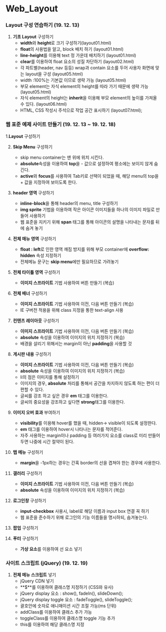 # Web_Layout
 


### Layout 구성 연습하기 (19. 12. 13)

1. **기초 Layout** 구성하기 
    - **width**와 **height**로 크기 구성하기(layout01.html)
    - **float**의 사용법을 알고, block 배치 하기 (layout01.html)
    - **line-height**를 이용해 text 정 가운데 배치하기 (layout01.html)
    - **clear**를 이용하여 float 요소의 성질 차단하기 (layout02.html)
    - 각 파트별(header, nav 등등) wrap과 contain 요소를 두어 사용자 화면에 맞는 layout을 구성 (layout05.html)
    - width :100%는 기본값 이므로 생략 가능 (layout05.html)
    - 부모 element는 자식 element의 height를 따라 가기 때문에 생략 가능 (layout05.html)
    - 자식 element의 height는 **inherit**을 이용해 부모 element의 높이를 가져올 수 있다. (layout06.html)
    - HTML, CSS 작성시 주석으로 작업 공간 표시하기 (layout07.html);

### 웹 표준 예제 사이트 만들기 (19. 12. 13 ~ 19. 12. 18)

1.**Layout** 구성하기

2. **Skip Menu** 구성하기
    - skip menu container는 맨 위에 위치 시킨다.
    - **absolute**속성을 이용하여 **top**을 - 값으로 설정하여 평소에는 보이지 않게 숨긴다.
    - **active**와 **focus**를 사용하여 Tab키로 선택이 되었을 때, 해당 menu의 top을 + 값을 지정하여 보이도록 한다.
  
3. **header 영역** 구성하기
    - **inline-block**을 통해 header의 menu, title 구성하기
    - **img sprite** 기법을 이용하여 작은 아이콘 이미지들을 하나의 이미지 파일로 만들어 사용하기
    - 웹 표준을 지키기 위해 **span** 태그를 통해 아이콘의 설명을 나타내는 문자를 뒤에 숨겨 놓기
  
4. **전체 매뉴 영역** 구성하기
    - **float : left**로 인한 영역 깨짐 방지를 위해 부모 container에 **overflow: hidden** 속성 지정하기
    - 전체메뉴 문구는 **skip menu**에만 필요하므로 가려놓기
  
5. **전체 타이틀 영역** 구성하기
    - **이미지 스프라이트** 기법 사용하여 버튼 만들기 (복습)
  
6. **전체 배너** 구성하기
    - **이미지 스프라이트** 기법 사용하여 이전, 다음 버튼 만들기 (복습)
    - IE 구버전 적용을 위해 class 지정을 통한 text-align 사용
  
7. **컨텐츠 레이아웃** 구성하기
    - **이미지 스프라이트** 기법 사용하여 이전, 다음 버튼 만들기 (복습)
    - **absolute** 속성을 이용하여 이미지의 위치 지정하기 (복습)
    - 배경을 살리기 위해서는 margin이 아닌 **padding**을 사용할 것
  
8. **게시판 내용** 구성하기
    - **이미지 스프라이트** 기법 사용하여 이전, 다음 버튼 만들기 (복습)
    - **absolute** 속성을 이용하여 이미지의 위치 지정하기 (복습)
    - li의 점은 이미지를 통해 설정하기
    - 이미지의 경우, **absolute** 처리를 통해서 공간을 차지하지 않도록 하는 편이 더 편할 수 있다.
    - 글씨를 강조 하고 싶은 경우 **em** 태그를 이용한다.
    - 글씨의 중요성을 강조하고 싶다면 **strong**태그를 이용한다.
  
9.  **이미지 오버 효과** 부여하기
    - **visibility**를 이용해 hover를 했을 때, hidden-> visible이 되도록 설정한다.
    - **em** 태그를 이용하여 hover시 나타나는 문자를 적어준다.
    - 자주 사용하는 margin이나 padding 등 여러가지 요소를 class로 미리 만들어 두면 나중에 시간 절약이 된다.

10. **탭 메뉴** 구성하기
    - **margin**을 -1px하는 경우는 간혹 border의 선을 겹쳐야 한는 경우에 사용한다. 

11. **갤러리** 구성하기
    - **이미지 스프라이트** 기법 사용하여 이전, 다음 버튼 만들기 (복습)
    - **absolute** 속성을 이용하여 이미지의 위치 지정하기 (복습)

12. **로그인창** 구성하기
    - **input-checkbox** 사용시, label로 해당 이름과 input box 연결 꼭 하기
    - 웹 표준을 준수하기 위해 로그인의 기능 이름들을 명시하되, 숨겨놓는다.
  
13. **팝업** 구성하기
    
14. **푸터** 구성하기
    - **가상 요소**를 이용하여 선 요소 넣기

### 사이트 스크립트 (jQuery) (19. 12. 19)

1. **전체 메뉴 스크립트** 넣기
    - jQuery CDN 넣기
    - **$**를 이용하여 클래스명 지정하기 (CSS와 유사)
    - jQuery display 요소 : show(), fadeIn(), slideDown();
    - jQuery display toggle 요소 : fadeToggle(), slideToggle();
    - 괄호안에 숫자로 애니매이션 시간 조절 가능(ms 단위)
    - addClass를 이용하여 클래스 추가 가능
    - toggleClass를 이용하여 클래스명 toggle 기능 추가
    - this를 이용하여 해당 클래스명 지정
